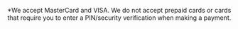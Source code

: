 \*We accept MasterCard and VISA. We do not accept prepaid cards or cards that require you to enter a PIN/security verification when making a payment.


